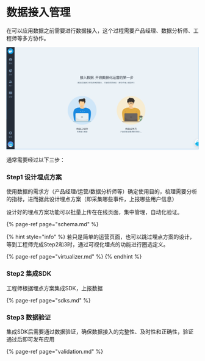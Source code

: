 # 数据接入管理

在可以应用数据之前需要进行数据接入，这个过程需要产品经理、数据分析师、工程师等多方协作。

![](../../../.gitbook/assets/image%20%2874%29.png)

通常需要经过以下三步：

### **Step1 设计埋点方案**

使用数据的需求方（产品经理/运营/数据分析师等）确定使用目的，梳理需要分析的指标，进而据此设计埋点方案（即采集哪些事件，上报哪些用户信息）

设计好的埋点方案功能可以批量上传在在线页面，集中管理，自动化验证。

{% page-ref page="schema.md" %}

{% hint style="info" %}
若只是简单的运营页面，也可以跳过埋点方案的设计，等到工程师完成Step2和3时，通过可视化埋点的功能进行圈选定义。

{% page-ref page="virtualizer.md" %}
{% endhint %}

### **Step2 集成SDK**

工程师根据埋点方案集成SDK，上报数据

{% page-ref page="sdks.md" %}

### **Step3  数据验证**

集成SDK后需要通过数据验证，确保数据接入的完整性、及时性和正确性，验证通过后即可发布应用

{% page-ref page="validation.md" %}



